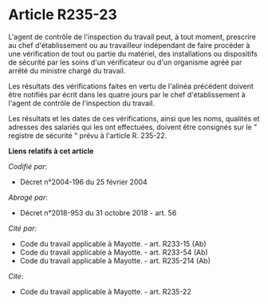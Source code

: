 # Article R235-23

L'agent de contrôle de l'inspection du travail peut, à tout moment, prescrire au chef d'établissement ou au travailleur
indépendant de faire procéder à une vérification de tout ou partie du matériel, des installations ou dispositifs de sécurité
par les soins d'un vérificateur ou d'un organisme agréé par arrêté du ministre chargé du travail. 

Les résultats des vérifications faites en vertu de l'alinéa précédent doivent être notifiés par écrit dans les quatre jours
par le chef d'établissement à l'agent de contrôle de l'inspection du travail. 

Les résultats et les dates de ces vérifications, ainsi que les noms, qualités et adresses des salariés qui les ont
effectuées, doivent être consignés sur le " registre de sécurité " prévu à l'article R. 235-22.

**Liens relatifs à cet article**

_Codifié par_:

  - Décret n°2004-196 du 25 février 2004

_Abrogé par_:

  - Décret n°2018-953 du 31 octobre 2018 - art. 56

_Cité par_:

  - Code du travail applicable à Mayotte. - art. R233-15 (Ab)
  - Code du travail applicable à Mayotte. - art. R233-54 (Ab)
  - Code du travail applicable à Mayotte. - art. R235-214 (Ab)

_Cite_:

  - Code du travail applicable à Mayotte. - art. R235-22
